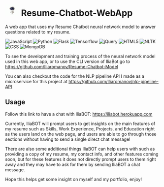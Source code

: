 # <img src="static/images/chatbotGif.gif" width="45" height="40" /> Resume-Chatbot-WebApp
A web app that uses my Resume Chatbot neural network model to answer questions related to my resume.

![JavaScript](https://img.shields.io/badge/-JavaScript-05122A?style=flat&logo=JavaScript)
![Python](https://img.shields.io/badge/-Python-05122A?style=flat&logo=Python)
![Flask](https://img.shields.io/badge/-Flask-05122A?style=flat&logo=Flask)
![Tensorflow](https://img.shields.io/badge/-Tensorflow-05122A?style=flat&logo=Tensorflow)
![jQuery](https://img.shields.io/badge/-jQuery-05122A?style=flat&logo=jQuery)
![HTML5](https://img.shields.io/badge/-HTML5-05122A?style=flat&logo=HTML5)
![NLTK](https://img.shields.io/badge/-NLTK-05122A?style=flat&logo=NLTK)
![CSS](https://img.shields.io/badge/-CSS-05122A?style=flat&logo=CSS)
![MongoDB](https://img.shields.io/badge/-MongoDB-05122A?style=flat&logo=MongoDB)


<!-- You can check out a limited functionality demo version of this project <a href="https://iliabot.herokuapp.com ">here</a>! -->

To see the development and training process of the neural network model used in this web app, or to use the CLI version of IliaBot go to https://github.com/Iliaromanov/Resume-Chatbot-Model

You can also checkout the code for the NLP pipeline API I made as a microservice for this project at https://github.com/Iliaromanov/nlp-pipeline-API 

<!-- <img src="https://img.shields.io/badge/-JavaScript-yellow" /> <img src="https://img.shields.io/badge/-jQuery-brown" /> <img src="https://img.shields.io/badge/-Python-blue" /> <img src="https://img.shields.io/badge/-Flask-light_green" /> <img src="https://img.shields.io/badge/-Tensorflow-orange" /> <img src="https://img.shields.io/badge/-NLTK-dark_green" /> <img src="https://img.shields.io/badge/-HTML5-red" /> <img src="https://img.shields.io/badge/-CSS-purple" /> -->

<!--To embed just the chat window (exclude background) use: <iframe src="https://www.xkcd.com/#chatbot_window"></iframe>-->


## Usage

Follow this link to have a chat with IliaBOT: https://iliabot.herokuapp.com

Currently, IliaBOT will prompt users to get insights on the main features of my resume such as Skills, Work Experience, Projects, and Education right as the users land on the web page, and users are able to go through those sections without having to send a single direct chat message!

There are also some additional things IliaBOT can help users with such as providing a copy of my resume, my contact info, and other features coming soon, but for these features it does not directly prompt users to them right away and they may have to ask for them by sending IliaBOT a chat message.

Hope this helps get some insight on myself and my portfolio, enjoy!
